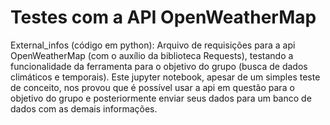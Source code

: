# Testes com a API OpenWeatherMap

External_infos (código em python): Arquivo de requisições para a api OpenWeatherMap (com o auxílio da biblioteca Requests), testando a funcionalidade da ferramenta para o objetivo do grupo (busca de dados climáticos e temporais). Este jupyter notebook, apesar de um simples teste de conceito, nos provou que é possível usar a api em questão para o objetivo do grupo e posteriormente enviar seus dados para um banco de dados com as demais informações.

